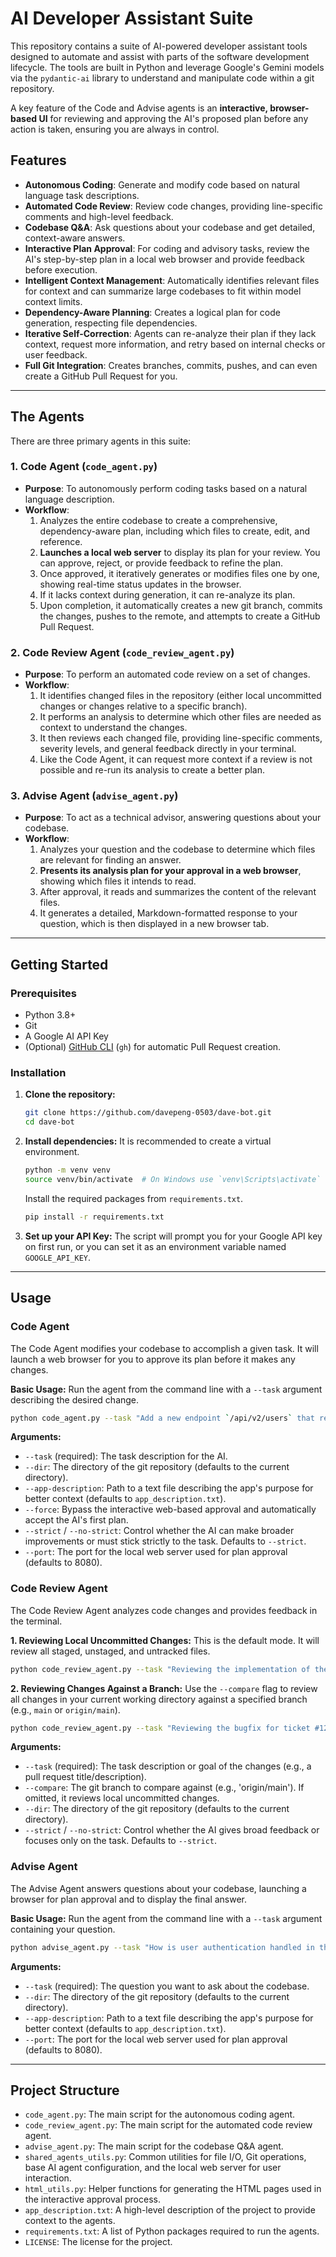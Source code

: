 # AI Developer Assistant Suite

This repository contains a suite of AI-powered developer assistant tools designed to automate and assist with parts of the software development lifecycle. The tools are built in Python and leverage Google's Gemini models via the `pydantic-ai` library to understand and manipulate code within a git repository.

A key feature of the Code and Advise agents is an **interactive, browser-based UI** for reviewing and approving the AI's proposed plan before any action is taken, ensuring you are always in control.

## Features

*   **Autonomous Coding**: Generate and modify code based on natural language task descriptions.
*   **Automated Code Review**: Review code changes, providing line-specific comments and high-level feedback.
*   **Codebase Q&A**: Ask questions about your codebase and get detailed, context-aware answers.
*   **Interactive Plan Approval**: For coding and advisory tasks, review the AI's step-by-step plan in a local web browser and provide feedback before execution.
*   **Intelligent Context Management**: Automatically identifies relevant files for context and can summarize large codebases to fit within model context limits.
*   **Dependency-Aware Planning**: Creates a logical plan for code generation, respecting file dependencies.
*   **Iterative Self-Correction**: Agents can re-analyze their plan if they lack context, request more information, and retry based on internal checks or user feedback.
*   **Full Git Integration**: Creates branches, commits, pushes, and can even create a GitHub Pull Request for you.

---

## The Agents

There are three primary agents in this suite:

### 1. Code Agent (`code_agent.py`)

*   **Purpose**: To autonomously perform coding tasks based on a natural language description.
*   **Workflow**:
    1.  Analyzes the entire codebase to create a comprehensive, dependency-aware plan, including which files to create, edit, and reference.
    2.  **Launches a local web server** to display its plan for your review. You can approve, reject, or provide feedback to refine the plan.
    3.  Once approved, it iteratively generates or modifies files one by one, showing real-time status updates in the browser.
    4.  If it lacks context during generation, it can re-analyze its plan.
    5.  Upon completion, it automatically creates a new git branch, commits the changes, pushes to the remote, and attempts to create a GitHub Pull Request.

### 2. Code Review Agent (`code_review_agent.py`)

*   **Purpose**: To perform an automated code review on a set of changes.
*   **Workflow**:
    1.  It identifies changed files in the repository (either local uncommitted changes or changes relative to a specific branch).
    2.  It performs an analysis to determine which other files are needed as context to understand the changes.
    3.  It then reviews each changed file, providing line-specific comments, severity levels, and general feedback directly in your terminal.
    4.  Like the Code Agent, it can request more context if a review is not possible and re-run its analysis to create a better plan.

### 3. Advise Agent (`advise_agent.py`)

*   **Purpose**: To act as a technical advisor, answering questions about your codebase.
*   **Workflow**:
    1.  Analyzes your question and the codebase to determine which files are relevant for finding an answer.
    2.  **Presents its analysis plan for your approval in a web browser**, showing which files it intends to read.
    3.  After approval, it reads and summarizes the content of the relevant files.
    4.  It generates a detailed, Markdown-formatted response to your question, which is then displayed in a new browser tab.

---

## Getting Started

### Prerequisites

*   Python 3.8+
*   Git
*   A Google AI API Key
*   (Optional) [GitHub CLI](https://cli.github.com/) (`gh`) for automatic Pull Request creation.

### Installation

1.  **Clone the repository:**
    ```bash
    git clone https://github.com/davepeng-0503/dave-bot.git
    cd dave-bot
    ```

2.  **Install dependencies:**
    It is recommended to create a virtual environment.
    ```bash
    python -m venv venv
    source venv/bin/activate  # On Windows use `venv\Scripts\activate`
    ```
    Install the required packages from `requirements.txt`.
    ```bash
    pip install -r requirements.txt
    ```

3.  **Set up your API Key:**
    The script will prompt you for your Google API key on first run, or you can set it as an environment variable named `GOOGLE_API_KEY`.

---

## Usage

### Code Agent

The Code Agent modifies your codebase to accomplish a given task. It will launch a web browser for you to approve its plan before it makes any changes.

**Basic Usage:**
Run the agent from the command line with a `--task` argument describing the desired change.

```bash
python code_agent.py --task "Add a new endpoint `/api/v2/users` that returns a list of usernames."
```

**Arguments:**

*   `--task` (required): The task description for the AI.
*   `--dir`: The directory of the git repository (defaults to the current directory).
*   `--app-description`: Path to a text file describing the app's purpose for better context (defaults to `app_description.txt`).
*   `--force`: Bypass the interactive web-based approval and automatically accept the AI's first plan.
*   `--strict` / `--no-strict`: Control whether the AI can make broader improvements or must stick strictly to the task. Defaults to `--strict`.
*   `--port`: The port for the local web server used for plan approval (defaults to 8080).

### Code Review Agent

The Code Review Agent analyzes code changes and provides feedback in the terminal.

**1. Reviewing Local Uncommitted Changes:**
This is the default mode. It will review all staged, unstaged, and untracked files.

```bash
python code_review_agent.py --task "Reviewing the implementation of the new caching layer."
```

**2. Reviewing Changes Against a Branch:**
Use the `--compare` flag to review all changes in your current working directory against a specified branch (e.g., `main` or `origin/main`).

```bash
python code_review_agent.py --task "Reviewing the bugfix for ticket #123" --compare "origin/main"
```

**Arguments:**

*   `--task` (required): The task description or goal of the changes (e.g., a pull request title/description).
*   `--compare`: The git branch to compare against (e.g., 'origin/main'). If omitted, it reviews local uncommitted changes.
*   `--dir`: The directory of the git repository (defaults to the current directory).
*   `--strict` / `--no-strict`: Control whether the AI gives broad feedback or focuses only on the task. Defaults to `--strict`.

### Advise Agent

The Advise Agent answers questions about your codebase, launching a browser for plan approval and to display the final answer.

**Basic Usage:**
Run the agent from the command line with a `--task` argument containing your question.

```bash
python advise_agent.py --task "How is user authentication handled in this project?"
```

**Arguments:**

*   `--task` (required): The question you want to ask about the codebase.
*   `--dir`: The directory of the git repository (defaults to the current directory).
*   `--app-description`: Path to a text file describing the app's purpose for better context (defaults to `app_description.txt`).
*   `--port`: The port for the local web server used for plan approval (defaults to 8080).

---
## Project Structure

*   `code_agent.py`: The main script for the autonomous coding agent.
*   `code_review_agent.py`: The main script for the automated code review agent.
*   `advise_agent.py`: The main script for the codebase Q&A agent.
*   `shared_agents_utils.py`: Common utilities for file I/O, Git operations, base AI agent configuration, and the local web server for user interaction.
*   `html_utils.py`: Helper functions for generating the HTML pages used in the interactive approval process.
*   `app_description.txt`: A high-level description of the project to provide context to the agents.
*   `requirements.txt`: A list of Python packages required to run the agents.
*   `LICENSE`: The license for the project.
